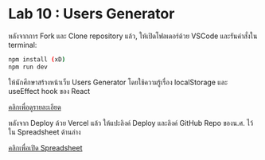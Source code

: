 # Lab 10 : Users Generator

หลังจากการ Fork และ Clone repository แล้ว, ให้เปิดโฟลเดอร์ด้วย VSCode และรันคำสั่งใน terminal:

```bash
npm install (xD)
npm run dev 
```

ให้นักศึกษาสร้างหน้าเว็บ Users Generator โดยใช้ความรู้เรื่อง localStorage และ useEffect hook ของ React

[คลิกเพื่อดูรายละเอียด](https://o365cmu-my.sharepoint.com/:b:/g/personal/chayanin_s_cmu_ac_th1/EVOMp0igSw9HkNXMdG1ViOoBzr-zPBB1-Y1N0vwaa6-XSA?e=CfmQyt)

หลังจาก Deploy ด้วย Vercel แล้ว ให้แปะลิงค์ Deploy และลิงค์ GitHub Repo ของน.ศ. ไว้ใน Spreadsheet ด้านล่าง

[คลิกเพื่อเปิด Spreadsheet](https://o365cmu-my.sharepoint.com/:x:/g/personal/chayanin_s_cmu_ac_th1/EY1OD2M8a5JFmX-ETsh8mFgBzNQRTP7A4htPlsyc4yjb6Q?e=S0SRiR)
